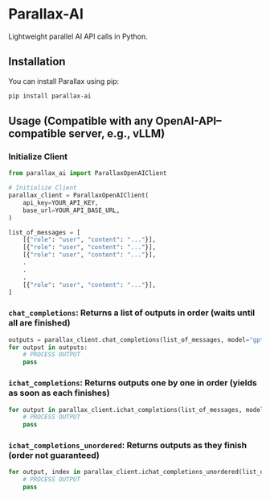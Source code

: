 # Parallax-AI

Lightweight parallel AI API calls in Python.

## Installation

You can install Parallax using pip:

```bash
pip install parallax-ai
```

## Usage (Compatible with any OpenAI-API–compatible server, e.g., vLLM)

### Initialize Client
```python
from parallax_ai import ParallaxOpenAIClient

# Initialize Client
parallax_client = ParallaxOpenAIClient(
    api_key=YOUR_API_KEY,
    base_url=YOUR_API_BASE_URL,
)

list_of_messages = [
    [{"role": "user", "content": "..."}],
    [{"role": "user", "content": "..."}],
    [{"role": "user", "content": "..."}],
    .
    .
    .
    [{"role": "user", "content": "..."}],
]
```

### `chat_completions`: Returns a list of outputs in order (waits until all are finished)

```python
outputs = parallax_client.chat_completions(list_of_messages, model="gpt-3.5-turbo")
for output in outputs:
    # PROCESS OUTPUT
    pass
```

### `ichat_completions`: Returns outputs one by one in order (yields as soon as each finishes)

```python
for output in parallax_client.ichat_completions(list_of_messages, model="gpt-3.5-turbo"):
    # PROCESS OUTPUT
    pass
```

### `ichat_completions_unordered`: Returns outputs as they finish (order not guaranteed)
```python
for output, index in parallax_client.ichat_completions_unordered(list_of_messages, model="gpt-3.5-turbo"):
    # PROCESS OUTPUT
    pass
```

